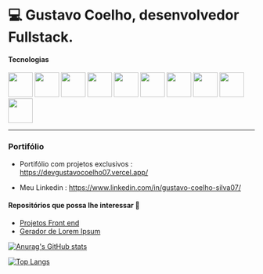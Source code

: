# 💻 Gustavo Coelho, desenvolvedor Fullstack.


<div style="display:inline;">
  
#### Tecnologias
  <img src="https://cdn.jsdelivr.net/gh/devicons/devicon/icons/html5/html5-original-wordmark.svg" width=50px height=50px />
  <img src="https://cdn.jsdelivr.net/gh/devicons/devicon/icons/css3/css3-original-wordmark.svg" width=50px height=50px />
  <img src="https://cdn.jsdelivr.net/gh/devicons/devicon/icons/javascript/javascript-original.svg" width=50px height=50px />
  <img src="https://cdn.jsdelivr.net/gh/devicons/devicon/icons/sass/sass-original.svg" width=50px height=50px />
  <img src="https://cdn.jsdelivr.net/gh/devicons/devicon/icons/react/react-original-wordmark.svg" width=50px height=50px />
  <img src="https://cdn.jsdelivr.net/gh/devicons/devicon/icons/bootstrap/bootstrap-original.svg" width=50px height=50px />
  <img src="https://cdn.jsdelivr.net/gh/devicons/devicon/icons/nodejs/nodejs-original.svg" width=50px height=50px />
  <img src="https://cdn.jsdelivr.net/gh/devicons/devicon/icons/express/express-original.svg" width=50px height=50px />
  <img src="https://cdn.jsdelivr.net/gh/devicons/devicon/icons/jquery/jquery-original.svg" width=50px height=50px />
  <img src="https://cdn.jsdelivr.net/gh/devicons/devicon/icons/php/php-original.svg" width=50px height=50px />
 </div>

<hr></hr>

### Portifólio

- Portifólio com projetos exclusivos : https://devgustavocoelho07.vercel.app/

- Meu Linkedin : https://www.linkedin.com/in/gustavo-coelho-silva07/

#### Repositórios que possa lhe interessar 👀

- [Projetos Front end](https://github.com/DevGustavoCoelho07/Projetos-FrontEnd)
- [Gerador de Lorem Ipsum](https://github.com/DevGustavoCoelho07/Gerador_de_Lorem)


[![Anurag's GitHub stats](https://github-readme-stats.vercel.app/api?username=DevGustavoCoelho07&count_private=true&show_icons=true)](https://github.com/anuraghazra/github-readme-stats)


[![Top Langs](https://github-readme-stats.vercel.app/api/top-langs/?username=DevGustavoCoelho07&layout=compact)](https://github.com/anuraghazra/github-readme-stats)



